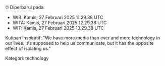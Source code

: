 ⏰ Diperbarui pada:
- WIB: Kamis, 27 Februari 2025 11.29.38 UTC
- WITA: Kamis, 27 Februari 2025 12.29.38 UTC
- WIT: Kamis, 27 Februari 2025 13.29.38 UTC

Kutipan Inspiratif:
"We have more media than ever and more technology in our lives. It's supposed to help us communicate, but it has the opposite effect of isolating us."


Kategori: technology

